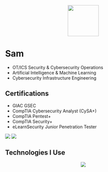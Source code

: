 <div id="header" align="center">
  <img src="https://media.giphy.com/media/WFZvB7VIXBgiz3oDXE/giphy.gif" width="100"/>
</div>

# Sam
- OT/ICS Security & Cybersecurity Operations
- Artificial Intelligence & Machine Learning
- Cybersecurity Infrastructure Engineering

## Certifications
- GIAC GSEC
- CompTIA Cybersecurity Analyst (CySA+)
- CompTIA Pentest+
- CompTIA Security+
- eLearnSecurity Junior Penetration Tester

<img src="https://github-profile-summary-cards.vercel.app/api/cards/profile-details?username=nopgadget&theme=nord_dark" />

<img src="https://github-profile-summary-cards.vercel.app/api/cards/repos-per-language?username=nopgadget&theme=nord_dark" />

## Technologies I Use
<p align="center">
  <a href="https://skillicons.dev">
    <img src="https://skillicons.dev/icons?i=aws,azure,gcp,firebase,terraform,kubernetes,docker,git,gitlab,github,powershell,bash,regex,go,cs,python,cloudflare,arduino,npm,js,html,css,neovim,vscode,obsidian,postman,windows,linux,debian,kali,arch,redhat,raspberrypi" />
  </a>
</p>
